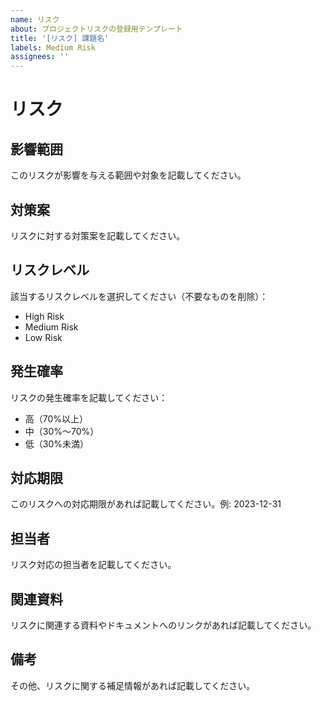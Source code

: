 ```yaml
---
name: リスク
about: プロジェクトリスクの登録用テンプレート
title: '[リスク] 課題名'
labels: Medium Risk
assignees: ''
---
```


# リスク

## 影響範囲
このリスクが影響を与える範囲や対象を記載してください。

## 対策案
リスクに対する対策案を記載してください。

## リスクレベル
該当するリスクレベルを選択してください（不要なものを削除）：
- High Risk
- Medium Risk
- Low Risk

## 発生確率
リスクの発生確率を記載してください：
- 高（70%以上）
- 中（30%〜70%）
- 低（30%未満）

## 対応期限
このリスクへの対応期限があれば記載してください。例: 2023-12-31

## 担当者
リスク対応の担当者を記載してください。

## 関連資料
リスクに関連する資料やドキュメントへのリンクがあれば記載してください。

## 備考
その他、リスクに関する補足情報があれば記載してください。